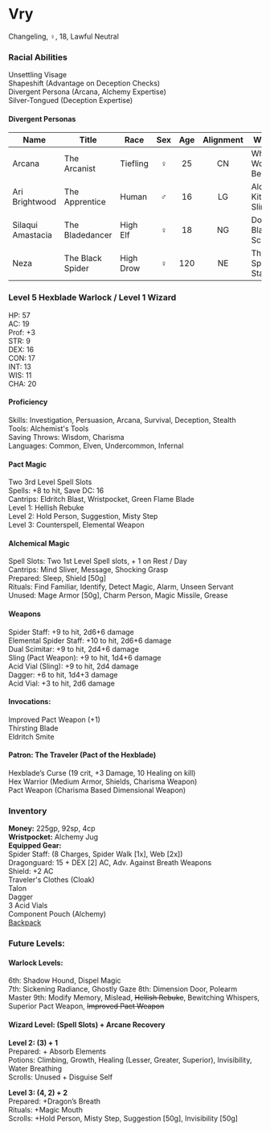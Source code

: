 # Vry 
Changeling, ♀, 18, Lawful Neutral

### Racial Abilities
Unsettling Visage \
Shapeshift (Advantage on Deception Checks) \
Divergent Persona (Arcana, Alchemy Expertise) \
Silver-Tongued (Deception Expertise)

#### Divergent Personas
| Name              | Title             |   Race    | Sex | Age | Alignment |         Weapon         | Familiar  |
| ----------------- | ----------------- | --------- |:---:|:---:|:---------:| ---------------------- | --------- |
| Arcana            | The Arcanist      | Tiefling  |  ♀  | 25  |    CN     | Whatever Work Best     | Chameleon |
| Ari Brightwood    | The Apprentice    | Human     |  ♂  | 16  |    LG     | Alchemy Kit & Sling    | Octopus   |
| Silaqui Amastacia | The Bladedancer   | High Elf  |  ♀  | 18  |    NG     | Double-Bladed Scimitar | Owl       |
| Neza              | The Black Spider  | High Drow |  ♀  | 120 |    NE     | The Spider Staff       | Spider    |

### Level 5 Hexblade Warlock / Level 1 Wizard
HP: 57 \
AC: 19 \
Prof: +3 \
STR: 9 \
DEX: 16 \
CON: 17 \
INT: 13 \
WIS: 11 \
CHA: 20

#### Proficiency
Skills: Investigation, Persuasion, Arcana, Survival, Deception, Stealth \
Tools: Alchemist's Tools \
Saving Throws: Wisdom, Charisma \
Languages: Common, Elven, Undercommon, Infernal 

#### Pact Magic
Two 3rd Level Spell Slots \
Spells: +8 to hit, Save DC: 16 \
Cantrips: Eldritch Blast, Wristpocket, Green Flame Blade \
Level 1: Hellish Rebuke \
Level 2: Hold Person, Suggestion, Misty Step \
Level 3: Counterspell, Elemental Weapon 

#### Alchemical Magic
Spell Slots: Two 1st Level Spell slots, + 1 on Rest / Day \
Cantrips: Mind Sliver, Message, Shocking Grasp \
Prepared: Sleep, Shield [50g] \
Rituals: Find Familiar, Identify, Detect Magic, Alarm, Unseen Servant \
Unused: Mage Armor [50g], Charm Person, Magic Missile, Grease

#### Weapons 
Spider Staff: +9 to hit, 2d6+6 damage \
Elemental Spider Staff: +10 to hit, 2d6+6 damage \
Dual Scimitar: +9 to hit, 2d4+6 damage \
Sling (Pact Weapon): +9 to hit, 1d4+6 damage \
Acid Vial (Sling): +9 to hit, 2d4 damage \
Dagger: +6 to hit, 1d4+3 damage \
Acid Vial: +3 to hit, 2d6 damage 

#### Invocations:
Improved Pact Weapon (+1) \
Thirsting Blade \
Eldritch Smite

#### Patron: The Traveler (Pact of the Hexblade) 
Hexblade’s Curse (19 crit, +3 Damage, 10 Healing on kill) \
Hex Warrior (Medium Armor, Shields, Charisma Weapon) \
Pact Weapon (Charisma Based Dimensional Weapon) 

### Inventory
**Money:** 225gp, 92sp, 4cp \
**Wristpocket:** Alchemy Jug \
**Equipped Gear:** \
Spider Staff: (8 Charges, Spider Walk [1x], Web [2x]) \
Dragonguard: 15 + DEX [2] AC, Adv. Against Breath Weapons \
Shield: +2 AC \
Traveler's Clothes (Cloak) \
Talon \
Dagger \
3 Acid Vials \
Component Pouch (Alchemy) \
[Backpack](https://github.com/DestinyVolt/D-D/blob/master/Inventory.md)

### Future Levels: 
#### Warlock Levels:
6th: Shadow Hound, Dispel Magic \
7th: Sickening Radiance, Ghostly Gaze
8th: Dimension Door, Polearm Master
9th: Modify Memory, Mislead, ~~Hellish Rebuke~~, Bewitching Whispers, Superior Pact Weapon, ~~Improved Pact Weapon~~

#### Wizard Level: (Spell Slots) + Arcane Recovery
**Level 2: (3) + 1** \
Prepared: + Absorb Elements \
Potions: Climbing, Growth, Healing (Lesser, Greater, Superior), Invisibility, Water Breathing \
Scrolls: Unused + Disguise Self

**Level 3: (4, 2) + 2** \
Prepared: +Dragon’s Breath \
Rituals: +Magic Mouth \
Scrolls: +Hold Person, Misty Step, Suggestion [50g], Invisibility [50g]

